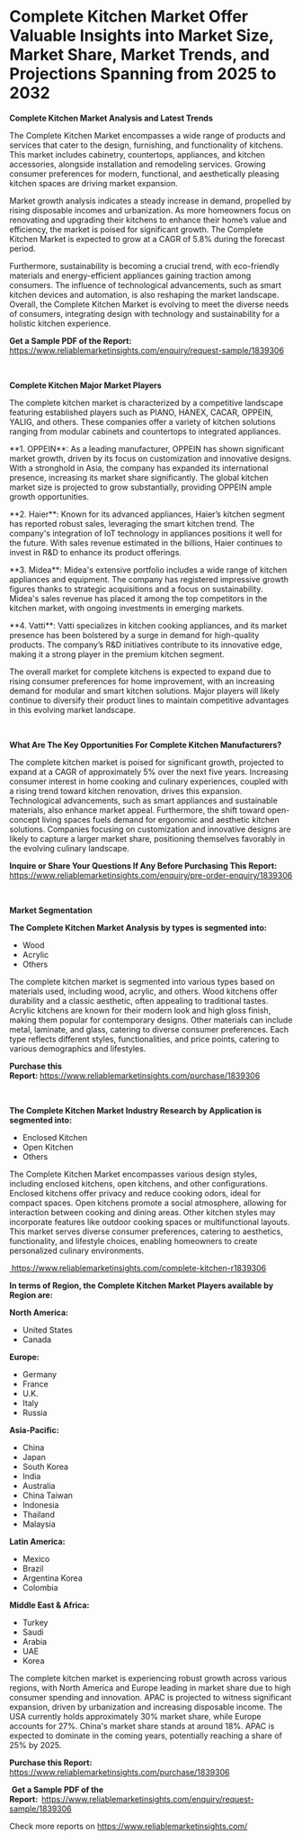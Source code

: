 <p><h1>Complete Kitchen Market Offer Valuable Insights into Market Size, Market Share, Market Trends, and Projections Spanning from 2025 to 2032</h1></p><p><strong>Complete Kitchen Market Analysis and Latest Trends</strong></p>
<p><p>The Complete Kitchen Market encompasses a wide range of products and services that cater to the design, furnishing, and functionality of kitchens. This market includes cabinetry, countertops, appliances, and kitchen accessories, alongside installation and remodeling services. Growing consumer preferences for modern, functional, and aesthetically pleasing kitchen spaces are driving market expansion.</p><p>Market growth analysis indicates a steady increase in demand, propelled by rising disposable incomes and urbanization. As more homeowners focus on renovating and upgrading their kitchens to enhance their home’s value and efficiency, the market is poised for significant growth. The Complete Kitchen Market is expected to grow at a CAGR of 5.8% during the forecast period. </p><p>Furthermore, sustainability is becoming a crucial trend, with eco-friendly materials and energy-efficient appliances gaining traction among consumers. The influence of technological advancements, such as smart kitchen devices and automation, is also reshaping the market landscape. Overall, the Complete Kitchen Market is evolving to meet the diverse needs of consumers, integrating design with technology and sustainability for a holistic kitchen experience.</p></p>
<p><strong>Get a Sample PDF of the Report:&nbsp;</strong> <a href="https://www.reliablemarketinsights.com/enquiry/request-sample/1839306?utm_campaign=2131&utm_medium=2&utm_source=Github&utm_content=ia&utm_term=07022025&utm_id=complete-kitchen">https://www.reliablemarketinsights.com/enquiry/request-sample/1839306</a></p>
<p>&nbsp;</p>
<p><strong>Complete Kitchen Major Market Players</strong></p>
<p><p>The complete kitchen market is characterized by a competitive landscape featuring established players such as PIANO, HANEX, CACAR, OPPEIN, YALIG, and others. These companies offer a variety of kitchen solutions ranging from modular cabinets and countertops to integrated appliances.</p><p>**1. OPPEIN**: As a leading manufacturer, OPPEIN has shown significant market growth, driven by its focus on customization and innovative designs. With a stronghold in Asia, the company has expanded its international presence, increasing its market share significantly. The global kitchen market size is projected to grow substantially, providing OPPEIN ample growth opportunities.</p><p>**2. Haier**: Known for its advanced appliances, Haier’s kitchen segment has reported robust sales, leveraging the smart kitchen trend. The company's integration of IoT technology in appliances positions it well for the future. With sales revenue estimated in the billions, Haier continues to invest in R&D to enhance its product offerings.</p><p>**3. Midea**: Midea's extensive portfolio includes a wide range of kitchen appliances and equipment. The company has registered impressive growth figures thanks to strategic acquisitions and a focus on sustainability. Midea's sales revenue has placed it among the top competitors in the kitchen market, with ongoing investments in emerging markets.</p><p>**4. Vatti**: Vatti specializes in kitchen cooking appliances, and its market presence has been bolstered by a surge in demand for high-quality products. The company’s R&D initiatives contribute to its innovative edge, making it a strong player in the premium kitchen segment.</p><p>The overall market for complete kitchens is expected to expand due to rising consumer preferences for home improvement, with an increasing demand for modular and smart kitchen solutions. Major players will likely continue to diversify their product lines to maintain competitive advantages in this evolving market landscape.</p></p>
<p>&nbsp;</p>
<p><strong>What Are The Key Opportunities For Complete Kitchen Manufacturers?</strong></p>
<p><p>The complete kitchen market is poised for significant growth, projected to expand at a CAGR of approximately 5% over the next five years. Increasing consumer interest in home cooking and culinary experiences, coupled with a rising trend toward kitchen renovation, drives this expansion. Technological advancements, such as smart appliances and sustainable materials, also enhance market appeal. Furthermore, the shift toward open-concept living spaces fuels demand for ergonomic and aesthetic kitchen solutions. Companies focusing on customization and innovative designs are likely to capture a larger market share, positioning themselves favorably in the evolving culinary landscape.</p></p>
<p><strong>Inquire or Share Your Questions If Any Before Purchasing This Report:</strong> <a href="https://www.reliablemarketinsights.com/enquiry/pre-order-enquiry/1839306?utm_campaign=2131&utm_medium=2&utm_source=Github&utm_content=ia&utm_term=07022025&utm_id=complete-kitchen">https://www.reliablemarketinsights.com/enquiry/pre-order-enquiry/1839306</a></p>
<p>&nbsp;</p>
<p><strong>Market Segmentation</strong></p>
<p><strong>The Complete Kitchen Market Analysis by types is segmented into:</strong></p>
<p><ul><li>Wood</li><li>Acrylic</li><li>Others</li></ul></p>
<p><p>The complete kitchen market is segmented into various types based on materials used, including wood, acrylic, and others. Wood kitchens offer durability and a classic aesthetic, often appealing to traditional tastes. Acrylic kitchens are known for their modern look and high gloss finish, making them popular for contemporary designs. Other materials can include metal, laminate, and glass, catering to diverse consumer preferences. Each type reflects different styles, functionalities, and price points, catering to various demographics and lifestyles.</p></p>
<p><strong>Purchase this Report:&nbsp;</strong><a href="https://www.reliablemarketinsights.com/purchase/1839306?utm_campaign=2131&utm_medium=2&utm_source=Github&utm_content=ia&utm_term=07022025&utm_id=complete-kitchen">https://www.reliablemarketinsights.com/purchase/1839306</a></p>
<p>&nbsp;</p>
<p><strong>The Complete Kitchen Market Industry Research by Application is segmented into:</strong></p>
<p><ul><li>Enclosed Kitchen</li><li>Open Kitchen</li><li>Others</li></ul></p>
<p><p>The Complete Kitchen Market encompasses various design styles, including enclosed kitchens, open kitchens, and other configurations. Enclosed kitchens offer privacy and reduce cooking odors, ideal for compact spaces. Open kitchens promote a social atmosphere, allowing for interaction between cooking and dining areas. Other kitchen styles may incorporate features like outdoor cooking spaces or multifunctional layouts. This market serves diverse consumer preferences, catering to aesthetics, functionality, and lifestyle choices, enabling homeowners to create personalized culinary environments.</p></p>
<p><a href="https://www.reliablemarketinsights.com/complete-kitchen-r1839306?utm_campaign=2131&utm_medium=2&utm_source=Github&utm_content=ia&utm_term=07022025&utm_id=complete-kitchen">&nbsp;https://www.reliablemarketinsights.com/complete-kitchen-r1839306</a></p>
<p><strong>In terms of Region, the Complete Kitchen Market Players available by Region are:</strong></p>
<p>
    <p> <strong> North America: </strong>
        <ul>
            <li>United States</li>
            <li>Canada</li>
        </ul>
        </p> 
    <p> <strong> Europe: </strong>
        <ul>
            <li>Germany</li>
            <li>France</li>
            <li>U.K.</li>
            <li>Italy</li>
            <li>Russia</li>
        </ul>
        </p> 
    <p> <strong> Asia-Pacific: </strong>
        <ul>
            <li>China</li>
            <li>Japan</li>
            <li>South Korea</li>
            <li>India</li>
            <li>Australia</li>
            <li>China Taiwan</li>
            <li>Indonesia</li>
            <li>Thailand</li>
            <li>Malaysia</li>
        </ul>
        </p> 
    <p> <strong> Latin America: </strong>
        <ul>
            <li>Mexico</li>
            <li>Brazil</li>
            <li>Argentina Korea</li>
            <li>Colombia</li>
        </ul>
        </p> 
    <p> <strong> Middle East & Africa: </strong>
        <ul>
            <li>Turkey</li>
            <li>Saudi</li>
            <li>Arabia</li>
            <li>UAE</li>
            <li>Korea</li>
        </ul>
    </p>
    </p>
<p><p>The complete kitchen market is experiencing robust growth across various regions, with North America and Europe leading in market share due to high consumer spending and innovation. APAC is projected to witness significant expansion, driven by urbanization and increasing disposable income. The USA currently holds approximately 30% market share, while Europe accounts for 27%. China's market share stands at around 18%. APAC is expected to dominate in the coming years, potentially reaching a share of 25% by 2025.</p></p>
<p><strong>Purchase this Report: </strong><a href="https://www.reliablemarketinsights.com/purchase/1839306?utm_campaign=2131&utm_medium=2&utm_source=Github&utm_content=ia&utm_term=07022025&utm_id=complete-kitchen">https://www.reliablemarketinsights.com/purchase/1839306</a></p>
<p>&nbsp;<strong>Get a Sample PDF of the Report:&nbsp;&nbsp;</strong><a href="https://www.reliablemarketinsights.com/enquiry/request-sample/1839306?utm_campaign=2131&utm_medium=2&utm_source=Github&utm_content=ia&utm_term=07022025&utm_id=complete-kitchen">https://www.reliablemarketinsights.com/enquiry/request-sample/1839306</a></p>
<p><strong></strong></p>
<p>Check more reports on <a href="https://www.reliablemarketinsights.com/?utm_campaign=2131&utm_medium=2&utm_source=Github&utm_content=ia&utm_term=07022025&utm_id=complete-kitchen">https://www.reliablemarketinsights.com/</a></p>